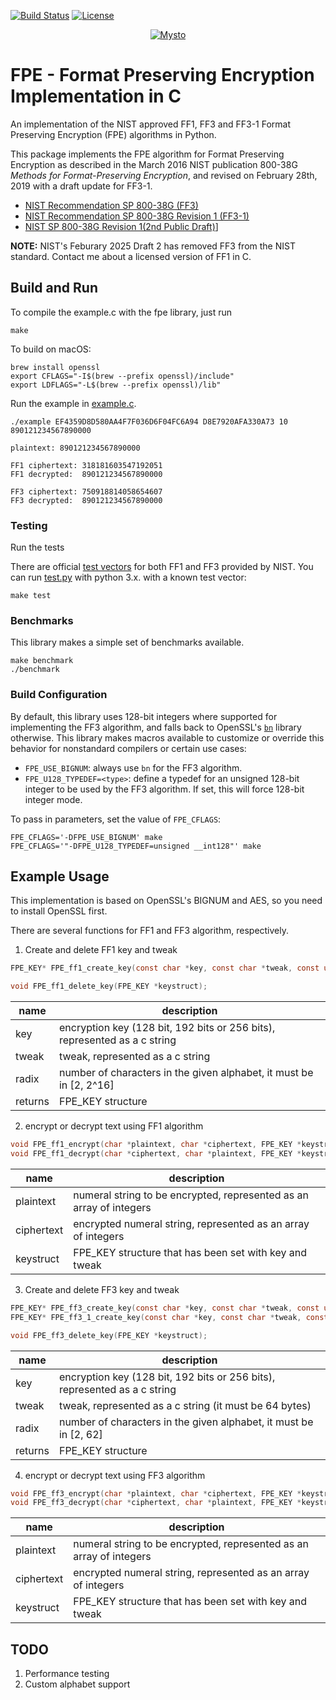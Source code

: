 [![Build Status](https://github.com/mysto/clang-fpe/actions/workflows/c-cpp.yml/badge.svg)](https://github.com/mysto/clang-fpe/actions)
[![License](https://img.shields.io/badge/License-MIT-blue.svg)](https://opensource.org/licenses/MIT)

<p align="center">
  <a href="https://privacylogistics.com/">
    <img
      alt="Mysto"
      src="https://privacylogistics.com/Mysto-logo.jpg"
    />
  </a>
</p>

# FPE - Format Preserving Encryption Implementation in C

An implementation of the NIST approved FF1, FF3 and FF3-1 Format Preserving Encryption (FPE) algorithms in Python.

This package implements the FPE algorithm for Format Preserving Encryption as described in the March 2016 NIST publication 800-38G _Methods for Format-Preserving Encryption_,
and revised on February 28th, 2019 with a draft update for FF3-1.

* [NIST Recommendation SP 800-38G (FF3)](http://nvlpubs.nist.gov/nistpubs/SpecialPublications/NIST.SP.800-38G.pdf)
* [NIST Recommendation SP 800-38G Revision 1 (FF3-1)](https://nvlpubs.nist.gov/nistpubs/SpecialPublications/NIST.SP.800-38Gr1-draft.pdf)
* [NIST SP 800-38G Revision 1(2nd Public Draft)](https://csrc.nist.gov/pubs/sp/800/38/g/r1/2pd)]

**NOTE:** NIST's Feburary 2025 Draft 2 has removed FF3 from the NIST standard. Contact me about a licensed version of FF1 in C.

## Build and Run

To compile the example.c with the fpe library, just run

`make`

To build on macOS:
```shell
brew install openssl
export CFLAGS="-I$(brew --prefix openssl)/include"
export LDFLAGS="-L$(brew --prefix openssl)/lib"
```
Run the example in
[example.c](https://github.com/mysto/clang-fpe/blob/master/example.c). 

```shell
./example EF4359D8D580AA4F7F036D6F04FC6A94 D8E7920AFA330A73 10 890121234567890000

plaintext: 890121234567890000

FF1 ciphertext: 318181603547192051
FF1 decrypted:  890121234567890000

FF3 ciphertext: 750918814058654607
FF3 decrypted:  890121234567890000
```

### Testing

Run the tests

There are official [test vectors](http://csrc.nist.gov/groups/ST/toolkit/examples.html) for both FF1 and FF3 provided by NIST. You can run [test.py](https://github.com/mysto/clang-fpe/blob/master/test.py) with python 3.x.
with a known test vector:

```shell
make test
```

### Benchmarks

This library makes a simple set of benchmarks available.

```shell
make benchmark
./benchmark
```

### Build Configuration

By default, this library uses 128-bit integers where supported for implementing the FF3 algorithm, and falls back to OpenSSL's [`bn`](https://docs.openssl.org/1.0.2/man3/bn/) library otherwise. This library makes macros available to customize or override this behavior for nonstandard compilers or certain use cases:

 - `FPE_USE_BIGNUM`: always use `bn` for the FF3 algorithm.
 - `FPE_U128_TYPEDEF=<type>`: define a typedef for an unsigned 128-bit integer to be used by the FF3 algorithm. If set, this will force 128-bit integer mode.

To pass in parameters, set the value of `FPE_CFLAGS`:

```shell
FPE_CFLAGS='-DFPE_USE_BIGNUM' make
FPE_CFLAGS='"-DFPE_U128_TYPEDEF=unsigned __int128"' make
```

## Example Usage

This implementation is based on OpenSSL's BIGNUM and AES, so you need to install OpenSSL first.

There are several functions for FF1 and FF3 algorithm, respectively.

1. Create and delete FF1 key and tweak

```c
FPE_KEY* FPE_ff1_create_key(const char *key, const char *tweak, const unsigned int radix);

void FPE_ff1_delete_key(FPE_KEY *keystruct);
```

| name     | description                              |
| -------- | ---------------------------------------- |
| key  | encryption key (128 bit, 192 bits or 256 bits), represented as a c string |
| tweak    | tweak, represented as a c string         |
| radix    | number of characters in the given alphabet, it must be in [2, 2^16] |
| returns | FPE_KEY structure                        |

2. encrypt or decrypt text using FF1 algorithm

```c
void FPE_ff1_encrypt(char *plaintext, char *ciphertext, FPE_KEY *keystruct)
void FPE_ff1_decrypt(char *ciphertext, char *plaintext, FPE_KEY *keystruct)
```

| name  | description                              |
| ----- | ---------------------------------------- |
| plaintext  | numeral string to be encrypted, represented as an array of integers |
| ciphertext | encrypted numeral string, represented as an array of integers |
| keystruct   | FPE_KEY structure that has been set with key and tweak |

3. Create and delete FF3 key and tweak

```c
FPE_KEY* FPE_ff3_create_key(const char *key, const char *tweak, const unsigned char radix);
FPE_KEY* FPE_ff3_1_create_key(const char *key, const char *tweak, const unsigned char radix);

void FPE_ff3_delete_key(FPE_KEY *keystruct);
```

| name    | description                              |
| ------- | ---------------------------------------- |
| key | encryption key (128 bit, 192 bits or 256 bits), represented as a c string |
| tweak   | tweak, represented as a c string (it must be 64 bytes) |
| radix    | number of characters in the given alphabet, it must be in [2, 62] |
| returns | FPE_KEY structure                        |

4. encrypt or decrypt text using FF3 algorithm

```c
void FPE_ff3_encrypt(char *plaintext, char *ciphertext, FPE_KEY *keystruct);
void FPE_ff3_decrypt(char *ciphertext, char *plaintext, FPE_KEY *keystruct);
```

| name  | description                              |
| ----- | ---------------------------------------- |
| plaintext  | numeral string to be encrypted, represented as an array of integers |
| ciphertext | encrypted numeral string, represented as an array of integers |
| keystruct   | FPE_KEY structure that has been set with key and tweak |

## TODO

1. Performance testing
3. Custom alphabet support
